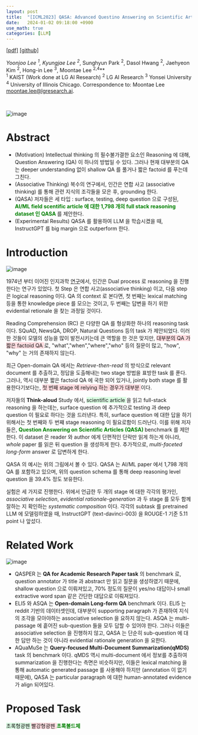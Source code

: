 ```yaml
---
layout: post
title:  "[ICML2023] QASA: Advanced Questino Answering on Scientific Articles"
date:   2024-01-02 09:18:00 +0900
use_math: true
categories: [LLM]
---
```


[[pdf]](https://proceedings.mlr.press/v202/lee23n/lee23n.pdf)
[[github]](https://github.com/lgresearch/QASA)

**Yoonjoo Lee <sup>1*</sup>, Kyungjae Lee <sup>2*</sup>, Sunghyun Park <sup>2</sup>, Dasol Hwang <sup>2</sup>, Jaehyeon Kim <sup>2</sup>, Hong-in Lee <sup>3</sup>, Moontae Lee <sup>2,4</sup>**
<br><sup>1</sup> KAIST (Work done at LG AI Research) <sup>2</sup> LG AI Research <sup>3</sup> Yonsei University <sup>4</sup> University of Illinois Chicago. Correspondence to: Moontae Lee <moontae.lee@lgresearch.ai>.

 &emsp;

![image](https://github.com/yong1-kim/yong1-kim.github.io/assets/42200027/302e9e4a-091a-48b0-8f75-4be57475fd9d)

# Abstract
- (Motivation) Intellectual thinking 의 필수불가결한 요소인 Reasoning 에 대해, Question Answering (QA) 이 하나의 방법일 수 있다. 그러나 현재 대부분의 QA 는 deeper understanding 없이 shallow QA 를 풀거나 짧은 factoid 를 푸는데 그친다.
- (Associative Thinking) 복수의 연구에서, 인간은 연합 사고 (associative thinking) 를 통해 관련 지식의 조각들을 모은 후, grounding 한다.
- (QASA) 저자들은 세 타입 : surface, testing, deep question 으로 구성된, <span style='color:green;font-weight:bold'> AI/ML field scentific article 에 대한 1,798 개의 full stack reasoning dataset 인 QASA </span>  를 제안한다.
- (Experimental Results) QASA 를 활용하여 LLM 을 학습시켰을 때, InstructGPT 를 big margin 으로 outperform 한다.

# Introduction 

![image](https://github.com/yong1-kim/yong1-kim.github.io/assets/42200027/20e0349a-cb2d-4fb9-94cc-cd7282d6382e)


1974년 부터 이어진 인지과학 [연구](https://www.sciencedirect.com/science/article/pii/0010027774900171)에서, 인간은 Dual process 로 
reasoning 을 진행한다는 연구가 있었다. 첫 Step 은 연합 사고(associative thinking) 이고, 다음 step 은 logical reasoning 이다.
QA 의 context 로 본다면, 첫 번째는 lexical matching 등을 통한 knowledge piece 를 모으는 것이고, 두 번째는 답변을 하기 위한 evidential retionale 을 찾는 과정일 것이다.

Reading Comprehension (RC) 은 다양한 QA 를 형상화한 하나의 reasoning task 이다.
SQuAD, NewsQA, DROP, Natural Questions 등의 task 가 제안되었다.
이러한 것들이 모델의 성능을 많이 발전시키는데 큰 역할을 한 것은 맞지만, <span style='background-color: #ffdce0'> 대부분의 QA 가 짧은 factoid QA </span> 로, "what","when","where","who" 등의 질문이 많고, "how", "why" 는 거의 존재하지 않는다.

최근 Open-domain QA 에서는 *Retrieve-then-read* 의 방식으로 relevant document 를 추출하고, 정답을 도출해내는 two stage 방법을 표방한 task 를 푼다.
그러나, 역시 대부분 짧은 factoid QA 에 국한 되어 있거나, jointly both stage 를 활용한다기보다는, <span style='background-color: #ffdce0'>  첫 번째 stage 에 relying 하는 경우가 대부분 </span>이다.

저자들의 **Think-aloud** Study 에서, <span style='background-color: #dcffe4'> scientific article </span>  을 읽고 full-stack reasoning 을 하는데는, surface question 에 추가적으로 testing 과 deep question 이 필요로 하다는 것을 드러낸다.
특히, surface question 에 대한 답을 하기 위해서는 첫 번째와 두 번쨰 stage reasoning 이 필요로함이 드러난다. 
이를 위해 저자들은, <span style='color:green;font-weight:bold'> Question Answering on Scientific Articles (QASA) </span> benchmark 를 제안한다. 
이 dataset 은 reader 와 author 에게 단편적인 단락만 읽게 하는게 아니라, *whole* paper 를 읽은 뒤 question 을 생성하게 한다.
추가적으로, *multi-faceted long-form* answer 로 답변하게 한다. 

QASA 의 예시는 위의 그림에서 볼 수 있다.
QASA 는  AI/ML paper 에서 1,798 개의 QA 를 포함하고 있으며, 위의 question schema 를 통해 deep reasoning level question 을 39.4\% 정도 보유한다.

실험은 세 가지로 진행한다. 위에서 언급한 두 개의 stage 에 대한 각각의 평가인, _associative selection_, _evidential rationale-generation_ 과 두 stage 를 모두 함께 잘하는 지 확인하는 _systematic composition_ 이다.
각각의 subtask 를 pretrained LLM 에 모델링하였을 때, InstructGPT (text-davinci-003) 을 ROUGE-1 기준 5.11 point 나 앞섰다.

# Related Work

![image](https://github.com/yong1-kim/yong1-kim.github.io/assets/42200027/fc193c97-70d3-4f4b-afcf-ab69428ec38f)

- QASPER 는 **QA for Academic Research Paper task** 의 benchmark 로, question annotator 가 title 과 abstract 만 읽고 질문을 생성하였기 때문에, shallow question 으로 이뤄져있고, 70\% 정도의 질문이 yes/no 대답이나 small extractive word span 같은 간단한 대답으로 이뤄져있다. 
- ELI5 와 ASQA 는 **Open-domain Long-form QA** benchmark 이다. ELI5 는 reddit 기반의 데이터셋인데, 대부분이 supporting paragraph 가 존재하여 지식의 조각을 모아야하는 associative selection 을 요하지 않는다. ASQA 는 multi-passage 에 흩어진 sub-question 들을 모두 답할 수 있어야 한다. 그러나 이들은 associative selection 을 진행하지 않고, QASA 는 단순히 sub-question 에 대한 답만 하는 것이 아니라 evidential rationale generation 을 요한다.
- AQuaMuSe 는 **Query-focused Multi-Document Summarization(qMDS)** task 의 benchmark 이다. qMDS 역시 multi-document 에서 정보를 추출하여 summarization 을 진행한다는 측면은 비슷하지만, 이들은 lexical matching 을 통해 automatic generated passage 를 사용해야 하지만 (annotation 이 없기 때문에), QASA 는 particular paragraph 에 대한 human-annotated evidence 가 align 되어있다.

# Proposed Task


<span style='background-color: #dcffe4'> 초록형광펜 </span>
<span style='background-color: #ffdce0'> 빨강형광펜 </span>
<span style='color:green;font-weight:bold'> 초록볼드체 </span>
